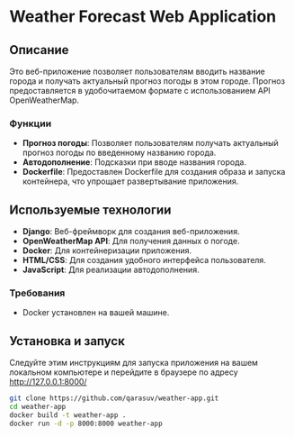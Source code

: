 # Weather Forecast Web Application

## Описание

Это веб-приложение позволяет пользователям вводить название города и получать актуальный прогноз погоды в этом городе. Прогноз предоставляется в удобочитаемом формате с использованием API OpenWeatherMap.

### Функции

- **Прогноз погоды**: Позволяет пользователям получать актуальный прогноз погоды по введенному названию города.
- **Автодополнение**: Подсказки при вводе названия города.
- **Dockerfile**: Предоставлен Dockerfile для создания образа и запуска контейнера, что упрощает развертывание приложения.

## Используемые технологии

- **Django**: Веб-фреймворк для создания веб-приложения.
- **OpenWeatherMap API**: Для получения данных о погоде.
- **Docker**: Для контейнеризации приложения.
- **HTML/CSS**: Для создания удобного интерфейса пользователя.
- **JavaScript**: Для реализации автодополнения.

### Требования

- Docker установлен на вашей машине.

## Установка и запуск

Следуйте этим инструкциям для запуска приложения на вашем локальном компьютере и перейдите в браузере по адресу http://127.0.0.1:8000/

   ```bash
   git clone https://github.com/qarasuv/weather-app.git
   cd weather-app
   docker build -t weather-app .
   docker run -d -p 8000:8000 weather-app